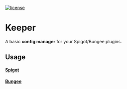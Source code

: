 [![license](https://img.shields.io/github/license/mashape/apistatus.svg) ](LICENSE)

# Keeper
A basic **config manager** for your Spigot/Bungee plugins.

## Usage

#### [Spigot](/spigot)
#### [Bungee](/bungee)